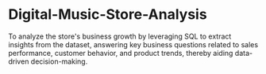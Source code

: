 # Digital-Music-Store-Analysis
To analyze the store's business growth by leveraging SQL to extract insights from the dataset, answering key business questions related to sales performance, customer behavior, and product trends, thereby aiding data-driven decision-making.
